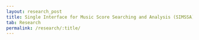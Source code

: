```yaml
---
layout: research_post
title: Single Interface for Music Score Searching and Analysis (SIMSSA)
tab: Research
permalink: /research/:title/
---
```

